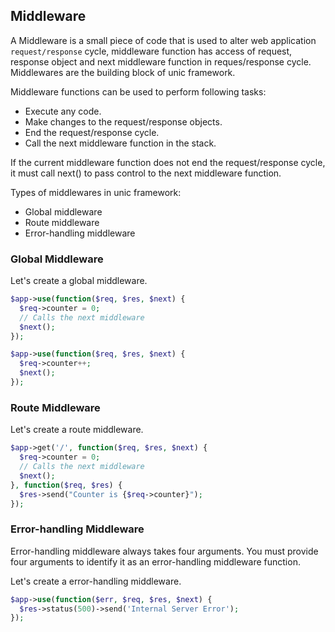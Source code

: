 ## Middleware

  A Middleware is a small piece of code that is used to alter web application `request/response` cycle, middleware function has access of request, response object and next middleware function in reques/response cycle. 
  Middlewares are the building block of unic framework.

Middleware functions can be used to perform following tasks:
- Execute any code.
- Make changes to the request/response objects.
- End the request/response cycle.
- Call the next middleware function in the stack.

If the current middleware function does not end the request/response cycle, it must call next() to pass control to the next middleware function.

Types of middlewares in unic framework:
- Global middleware
- Route middleware
- Error-handling middleware

### Global Middleware

  Let's create a global middleware.

```php
$app->use(function($req, $res, $next) {
  $req->counter = 0;
  // Calls the next middleware
  $next();
});

$app->use(function($req, $res, $next) {
  $req->counter++;
  $next();
});
```

### Route Middleware

  Let's create a route middleware.

```php
$app->get('/', function($req, $res, $next) {
  $req->counter = 0;
  // Calls the next middleware
  $next();
}, function($req, $res) {
  $res->send("Counter is {$req->counter}");
});
```

### Error-handling Middleware

  Error-handling middleware always takes four arguments.
  You must provide four arguments to identify it as an error-handling middleware function.

  Let's create a error-handling middleware.

```php
$app->use(function($err, $req, $res, $next) {
  $res->status(500)->send('Internal Server Error');
});
```

